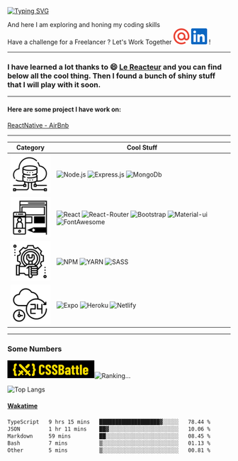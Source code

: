 <!-- ![Visitor](https://visitor-badge.laobi.icu/badge?page_id=JConan.JConan) -->

[![Typing SVG](https://readme-typing-svg.herokuapp.com?font=Goudy+Bookletter+1911&size=52&width=800&height=100&lines=Welcome+to+my+coding+lair;I+am+a+Software+Engineer;Lost+in+the+coding+matrix)](https://git.io/typing-svg)

And here I am exploring and honing my coding skills\
Have a challenge for a Freelancer ? Let's Work Together
[![email](assets/email.svg)](mailto:johan.chan@outlook.fr "sent me an email") [![linkedin](assets/linkedin.svg)](https://www.linkedin.com/in/johan-chan "Let's Go Networking") !

---

### I have learned a lot thanks to :smile: [Le Reacteur](https://www.lereacteur.io/) and you can find below all the cool thing. Then I found a bunch of shiny stuff that I will play with it soon.

---

#### Here are some project I have work on:

[ReactNative - AirBnb](https://github.com/JConan/react-native_airbnb)

---

|                         Category                          | Cool Stuff                                                                                                                                                                                                                                                                                                                                                                                                                                                                                                                                                                             |
| :-------------------------------------------------------: | -------------------------------------------------------------------------------------------------------------------------------------------------------------------------------------------------------------------------------------------------------------------------------------------------------------------------------------------------------------------------------------------------------------------------------------------------------------------------------------------------------------------------------------------------------------------------------------- |
|       [![Backend](assets/backend.svg)](# "Backend")       | ![Node.js](https://img.shields.io/badge/Node.js-339933?style=for-the-badge&logo=nodedotjs&logoColor=white) ![Express.js](https://img.shields.io/badge/Express.js-000000?style=for-the-badge&logo=express&logoColor=white) ![MongoDb](https://img.shields.io/badge/MongoDB-4EA94B?style=for-the-badge&logo=mongodb&logoColor=white)                                                                                                                                                                                                                                                     |
|     [![Frontend](assets/frontend.svg)](# "Frontend")      | ![React](https://img.shields.io/badge/React-20232A?style=for-the-badge&logo=react&logoColor=61DAFB) ![React-Router](https://img.shields.io/badge/React_Router-CA4245?style=for-the-badge&logo=react-router&logoColor=white) ![Bootstrap](https://img.shields.io/badge/Bootstrap-563D7C?style=for-the-badge&logo=bootstrap&logoColor=white) ![Material-ui](https://img.shields.io/badge/Material--UI-0081CB?style=for-the-badge&logo=material-ui&logoColor=white) ![FontAwesome](https://img.shields.io/badge/Font_Awesome-339AF0?style=for-the-badge&logo=fontawesome&logoColor=white) |
|          [![Tools](assets/tools.svg)](# "Tools")          | ![NPM](https://img.shields.io/badge/npm-CB3837?style=for-the-badge&logo=npm&logoColor=white) ![YARN](https://img.shields.io/badge/Yarn-2C8EBB?style=for-the-badge&logo=yarn&logoColor=white) ![SASS](https://img.shields.io/badge/Sass-CC6699?style=for-the-badge&logo=sass&logoColor=white)                                                                                                                                                                                                                                                                                           |
| [![Services](assets/services.svg)](# "Service Providers") | ![Expo](https://img.shields.io/badge/Expo-1B1F23?style=for-the-badge&logo=expo&logoColor=white) ![Heroku](https://img.shields.io/badge/Heroku-430098?style=for-the-badge&logo=heroku&logoColor=white) ![Netlify](https://img.shields.io/badge/Netlify-00C7B7?style=for-the-badge&logo=netlify&logoColor=white)                                                                                                                                                                                                                                                                         |

---

### Some Numbers

[![CSSBattle](assets/cssbattle.dev.svg)](https://cssbattle.dev/player/jconan)![Ranking...](https://img.shields.io/badge/dynamic/json?cacheSeconds=3600&color=%23FFDF00&label=&prefix=rank%20&query=rank&suffix=th&url=https%3A%2F%2Fcssbattle.dev%2Fapi%2FgetRank%3FuserId%3D9Odzg51joBRjqyk0dLSW7aUVbqr2)

![Top Langs](https://github-readme-stats.vercel.app/api/top-langs/?username=JConan&layout=compact&theme=blue-green)

#### [Wakatime](https://wakatime.com/@JConan)
<!--START_SECTION:waka-->
```text
TypeScript   9 hrs 15 mins   ███████████████████▓░░░░░   78.44 % 
JSON         1 hr 11 mins    ██▓░░░░░░░░░░░░░░░░░░░░░░   10.06 % 
Markdown     59 mins         ██░░░░░░░░░░░░░░░░░░░░░░░   08.45 % 
Bash         7 mins          ▒░░░░░░░░░░░░░░░░░░░░░░░░   01.13 % 
Other        5 mins          ▒░░░░░░░░░░░░░░░░░░░░░░░░   00.81 % 
```
<!--END_SECTION:waka-->

